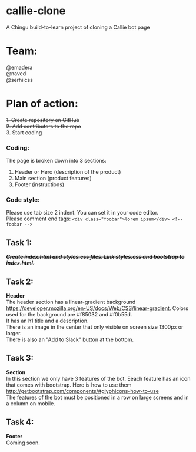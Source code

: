 # callie-clone
A Chingu build-to-learn project of cloning a Callie bot page

# Team:
@emadera
<br>
@naved
<br>
@serhiicss

# Plan of action:
~~1. Create repository on GitHub~~
<br>
~~2. Add contributors to the repo~~
<br>
3. Start coding

### Coding:
The page is broken down into 3 sections:
<br>
1. Header or Hero (description of the product)<br>
2. Main section (product features)<br>
3. Footer (instructions)<br>

### Code style:
Please use tab size 2 indent. You can set it in your code editor.
<br>
Please comment end tags: 
`<div class="foobar">lorem ipsum</div> <!-- foobar -->`

## Task 1:
~~***Create index.html and styles.css files. Link styles.css and bootstrap to index.html.***~~

## Task 2:
~~**Header**~~
<br>
The header section has a  linear-gradient background https://developer.mozilla.org/en-US/docs/Web/CSS/linear-gradient. Colors used for the background are #f85032 and #f0b55d.
<br>
It has an h1 title and a description.
<br>
There is an image in the center that only visible on screen size 1300px or larger.
<br>
There is also an "Add to Slack" button at the bottom.
<br>

## Task 3:
**Section**
<br>
In this section we only have 3 features of the bot. Eeach feature has an icon that comes with bootstrap. Here is how to use them http://getbootstrap.com/components/#glyphicons-how-to-use
<br>
The features of the bot must be positioned in a row on large screens and in a column on mobile.

## Task 4:
**Footer**
<br>
Coming soon.

